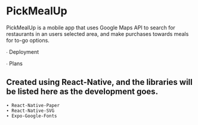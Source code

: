 # PickMealUp

PickMealUp is a mobile app that uses Google Maps API to search for restaurants in an users selected area, and make purchases towards meals for to-go options.

∙ Deployment

∙ Plans

## Created using React-Native, and the libraries will be listed here as the development goes.

    ∙ React-Native-Paper
    ∙ React-Native-SVG
    ∙ Expo-Google-Fonts
